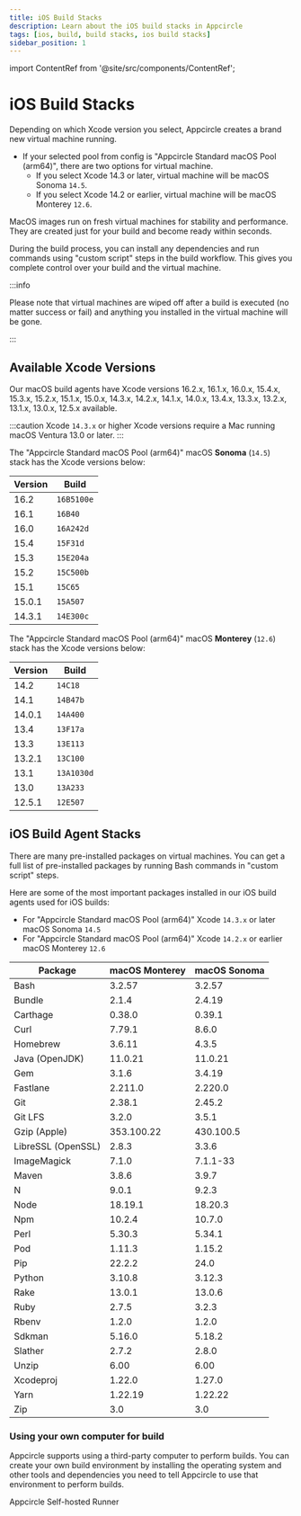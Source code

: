 ```yaml
---
title: iOS Build Stacks
description: Learn about the iOS build stacks in Appcircle
tags: [ios, build, build stacks, ios build stacks]
sidebar_position: 1
---
```


import ContentRef from '@site/src/components/ContentRef';

# iOS Build Stacks

Depending on which Xcode version you select, Appcircle creates a brand new virtual machine running.

- If your selected pool from config is "Appcircle Standard macOS Pool (arm64)", there are two options for virtual machine.
  - If you select Xcode 14.3 or later, virtual machine will be macOS Sonoma `14.5`.
  - If you select Xcode 14.2 or earlier, virtual machine will be macOS Monterey `12.6`.

MacOS images run on fresh virtual machines for stability and performance. They are created just for your build and become ready within seconds.

During the build process, you can install any dependencies and run commands using "custom script" steps in the build workflow. This gives you complete control over your build and the virtual machine.

:::info

Please note that virtual machines are wiped off after a build is executed (no matter success or fail) and anything you installed in the virtual machine will be gone.

:::

## Available Xcode Versions

Our macOS build agents have Xcode versions 16.2.x, 16.1.x, 16.0.x, 15.4.x, 15.3.x, 15.2.x, 15.1.x, 15.0.x, 14.3.x, 14.2.x, 14.1.x, 14.0.x, 13.4.x, 13.3.x, 13.2.x, 13.1.x, 13.0.x, 12.5.x available.

:::caution
Xcode `14.3.x` or higher Xcode versions require a Mac running macOS Ventura 13.0 or later.
:::

The "Appcircle Standard macOS Pool (arm64)" macOS **Sonoma** (`14.5`) stack has the Xcode versions below:

| Version | Build |
| ------- | ----- |
| 16.2 | `16B5100e` |
| 16.1 | `16B40` |
| 16.0 | `16A242d` |
| 15.4 | `15F31d` |
| 15.3 | `15E204a` |
| 15.2 | `15C500b` |
| 15.1 | `15C65` |
| 15.0.1 | `15A507` |
| 14.3.1 | `14E300c` |

The "Appcircle Standard macOS Pool (arm64)" macOS **Monterey** (`12.6`) stack has the Xcode versions below:

| Version | Build |
| ------- | ----- |
| 14.2 | `14C18` |
| 14.1 | `14B47b` |
| 14.0.1 | `14A400` |
| 13.4 | `13F17a` |
| 13.3 | `13E113` |
| 13.2.1 | `13C100` |
| 13.1 | `13A1030d` |
| 13.0 | `13A233` |
| 12.5.1 | `12E507` |

## iOS Build Agent Stacks

There are many pre-installed packages on virtual machines. You can get a full list of pre-installed packages by running Bash commands in "custom script" steps.

Here are some of the most important packages installed in our iOS build agents used for iOS builds:

- For "Appcircle Standard macOS Pool (arm64)" Xcode `14.3.x` or later macOS Sonoma `14.5`
- For "Appcircle Standard macOS Pool (arm64)" Xcode `14.2.x` or earlier macOS Monterey `12.6`

| Package            | macOS Monterey | macOS Sonoma |
| ------------------ | ---------------- | -------------- |
| Bash               | 3.2.57           | 3.2.57         |
| Bundle             | 2.1.4            | 2.4.19         |
| Carthage           | 0.38.0           | 0.39.1         |
| Curl               | 7.79.1           | 8.6.0          |
| Homebrew           | 3.6.11           | 4.3.5          |
| Java (OpenJDK)     | 11.0.21          | 11.0.21        |
| Gem                | 3.1.6            | 3.4.19         |
| Fastlane           | 2.211.0          | 2.220.0        |
| Git                | 2.38.1           | 2.45.2         |
| Git LFS            | 3.2.0            | 3.5.1          |
| Gzip (Apple)       | 353.100.22       | 430.100.5      |
| LibreSSL (OpenSSL) | 2.8.3            | 3.3.6          |
| ImageMagick        | 7.1.0            | 7.1.1-33       |
| Maven              | 3.8.6            | 3.9.7          |
| N                  | 9.0.1            | 9.2.3          |
| Node               | 18.19.1          | 18.20.3        |
| Npm                | 10.2.4           | 10.7.0         |
| Perl               | 5.30.3           | 5.34.1         |
| Pod                | 1.11.3           | 1.15.2         |
| Pip                | 22.2.2           | 24.0           |
| Python             | 3.10.8           | 3.12.3         |
| Rake               | 13.0.1           | 13.0.6         |
| Ruby               | 2.7.5            | 3.2.3          |
| Rbenv              | 1.2.0            | 1.2.0          |
| Sdkman             | 5.16.0           | 5.18.2         |
| Slather            | 2.7.2            | 2.8.0          |
| Unzip              | 6.00             | 6.00           |
| Xcodeproj          | 1.22.0           | 1.27.0         |
| Yarn               | 1.22.19          | 1.22.22        |
| Zip                | 3.0              | 3.0            |

### Using your own computer for build

Appcircle supports using a third-party computer to perform builds. You can create your own build environment by installing the operating system and other tools and dependencies you need to tell Appcircle to use that environment to perform builds.

<ContentRef url="/self-hosted-appcircle/self-hosted-runner">
Appcircle Self-hosted Runner
</ContentRef>
